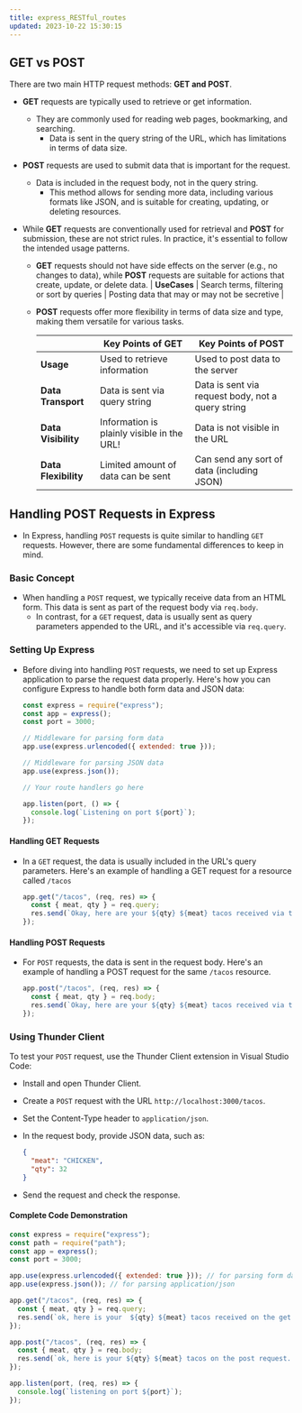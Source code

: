 ```yaml
---
title: express_RESTful_routes
updated: 2023-10-22 15:30:15
---
```


## GET vs POST

There are two main HTTP request methods: **GET and POST**.

- **GET** requests are typically used to retrieve or get information.
  - They are commonly used for reading web pages, bookmarking, and searching.
    - Data is sent in the query string of the URL, which has limitations in terms of data size.

- **POST** requests are used to submit data that is important for the request.
  - Data is included in the request body, not in the query string.
    - This method allows for sending more data, including various formats like JSON, and is suitable for creating, updating, or deleting resources.

- While **GET** requests are conventionally used for retrieval and **POST** for submission, these are not strict rules. In practice, it's essential to follow the intended usage patterns.
  - **GET** requests should not have side effects on the server (e.g., no changes to data), while **POST** requests are suitable for actions that create, update, or delete data.    | **UseCases** | Search terms, filtering or sort by queries                 | Posting data that may or may not be secretive |

  - **POST** requests offer more flexibility in terms of data size and type, making them versatile for various tasks.

    |                  | Key Points of GET                                | Key Points of POST                           |
    |------------------|---------------------------------------------------|---------------------------------------------|
    | **Usage**            | Used to retrieve information                      | Used to post data to the server              |
    | **Data Transport**   | Data is sent via query string                     | Data is sent via request body, not a query string |
    | **Data Visibility**  | Information is plainly visible in the URL!        | Data is not visible in the URL              |
    | **Data Flexibility** | Limited amount of data can be sent                 | Can send any sort of data (including JSON)  |

## Handling POST Requests in Express

- In Express, handling `POST` requests is quite similar to handling `GET` requests. However, there are some fundamental differences to keep in mind.

### Basic Concept

- When handling a `POST` request, we typically receive data from an HTML form. This data is sent as part of the request body via `req.body`.
  - In contrast, for a `GET` request, data is usually sent as query parameters appended to the URL, and it's accessible via `req.query`.

### Setting Up Express

- Before diving into handling `POST` requests, we need to set up Express application to parse the request data properly. Here's how you can configure Express to handle both form data and JSON data:

  ```js
  const express = require("express");
  const app = express();
  const port = 3000;

  // Middleware for parsing form data
  app.use(express.urlencoded({ extended: true }));

  // Middleware for parsing JSON data
  app.use(express.json());

  // Your route handlers go here

  app.listen(port, () => {
    console.log(`Listening on port ${port}`);
  });
  ```

#### Handling GET Requests

- In a `GET` request, the data is usually included in the URL's query parameters. Here's an example of handling a GET request for a resource called `/tacos`

  ```js
  app.get("/tacos", (req, res) => {
    const { meat, qty } = req.query;
    res.send(`Okay, here are your ${qty} ${meat} tacos received via the GET request.`);
  });
  ```

#### Handling POST Requests

- For `POST` requests, the data is sent in the request body. Here's an example of handling a POST request for the same `/tacos` resource.

  ```js
  app.post("/tacos", (req, res) => {
    const { meat, qty } = req.body;
    res.send(`Okay, here are your ${qty} ${meat} tacos received via the POST request.`);
  });
  ```

### Using Thunder Client

To test your `POST` request, use the Thunder Client extension in Visual Studio Code:

- Install and open Thunder Client.
- Create a `POST` request with the URL `http://localhost:3000/tacos`.
- Set the Content-Type header to `application/json`.
- In the request body, provide JSON data, such as:
  
  ```json
  {
    "meat": "CHICKEN",
    "qty": 32
  }
  ```

- Send the request and check the response.  

#### Complete Code Demonstration

  ```js
  const express = require("express");
  const path = require("path");
  const app = express();
  const port = 3000;

  app.use(express.urlencoded({ extended: true })); // for parsing form data
  app.use(express.json()); // for parsing application/json

  app.get("/tacos", (req, res) => {
    const { meat, qty } = req.query;
    res.send(`ok, here is your  ${qty} ${meat} tacos received on the get request...`);
  });

  app.post("/tacos", (req, res) => {
    const { meat, qty } = req.body;
    res.send(`ok, here is your ${qty} ${meat} tacos on the post request...`);
  });

  app.listen(port, (req, res) => {
    console.log(`listening on port ${port}`);
  });
  ```
